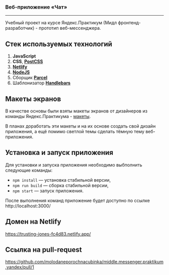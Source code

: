 ### Веб-приложение «Чат»
---

Учебный проект на курсе Яндекс.Практикум (Мидл фронтенд-разработчик) - прототип веб-мессенджера. 


## Стек используемых технологий

1. **JavaScript**
2. **CSS**, [**PostCSS**](https://postcss.org/)
3. [**Netlify**](https://www.netlify.com/)
4. [**NodeJS**](https://nodejs.org/)
5. Сборщик [**Parcel**](https://parceljs.org/)
6. Шаблонизатор [**Handlebars**](https://handlebarsjs.com/)


## Макеты экранов

В качестве основы были взяты макеты экранов от дизайнеров из команды Яндекс.Практикума - [макеты](https://www.figma.com/file/24EUnEHGEDNLdOcxg7ULwV/Chat).

В планах доработать эти макеты и на их основе создать свой дизайн приложения, а ещё помимо светлой темы сделать тёмную тему веб-приложения.


## Установка и запуск приложения

Для установки и запуска приложения необходимо выбполнить следующие команды:

- `npm install` — установка стабильной версии,
- `npm run build` — сборка стабильной версии,
- `npm start` — запуск приложения.

После выполнения команд приложение будет доступно по ссылке http://localhost:3000/


## Домен на Netlify

https://trusting-jones-fc4d83.netlify.app/


## Ссылка на pull-request

https://github.com/molodaneporochnacubinka/middle.messenger.praktikum.yandex/pull/1

